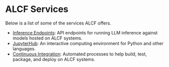 # ALCF Services

Below is a list of some of the services ALCF offers.

- [Inference Endpoints](inference-endpoints.md): API endpoints for running LLM inference against models hosted on ALCF systems.
- [JupyterHub](jupyter-hub.md): An interactive computing environment for Python and other languages.
- [Continuous Integration](continuous-integration.md): Automated processes to help build, test, package, and deploy on ALCF systems.
